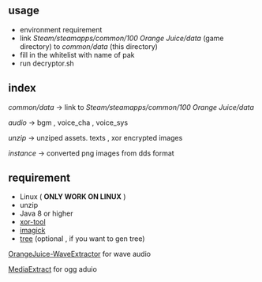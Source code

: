 ## usage

- environment requirement
- link *Steam/steamapps/common/100 Orange Juice/data* (game directory) to *common/data* (this directory)
- fill in the whitelist with name of pak
- run decryptor.sh

## index

*common/data* -> link to *Steam/steamapps/common/100 Orange Juice/data*

*audio* -> bgm , voice_cha , voice_sys

*unzip* -> unziped assets. texts , xor encrypted images

*instance* -> converted png images from dds format


## requirement

+ Linux ( **ONLY WORK ON LINUX** )
+ unzip
+ Java 8 or higher
+ [xor-tool](https://github.com/hellman/xortool)
+ [imagick](https://imagemagick.org/)
+ [tree](https://github.com/Hanekihyouka/unix-tree) (optional , if you want to gen tree)

[OrangeJuice-WaveExtractor](https://github.com/Hanekihyouka/OrangeJuice-WaveExtractor) for wave audio

[MediaExtract](https://github.com/panzi/mediaextract) for ogg aduio
